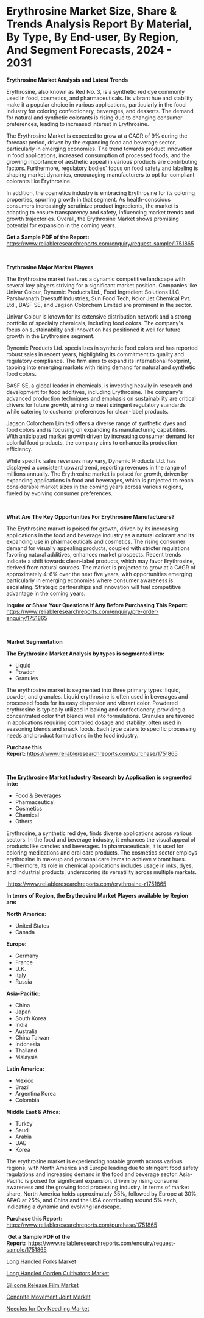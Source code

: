 <p><h1>Erythrosine Market Size, Share & Trends Analysis Report By Material, By Type, By End-user, By Region, And Segment Forecasts, 2024 - 2031</h1></p><p><strong>Erythrosine Market Analysis and Latest Trends</strong></p>
<p><p>Erythrosine, also known as Red No. 3, is a synthetic red dye commonly used in food, cosmetics, and pharmaceuticals. Its vibrant hue and stability make it a popular choice in various applications, particularly in the food industry for coloring confectionery, beverages, and desserts. The demand for natural and synthetic colorants is rising due to changing consumer preferences, leading to increased interest in Erythrosine.</p><p>The Erythrosine Market is expected to grow at a CAGR of 9% during the forecast period, driven by the expanding food and beverage sector, particularly in emerging economies. The trend towards product innovation in food applications, increased consumption of processed foods, and the growing importance of aesthetic appeal in various products are contributing factors. Furthermore, regulatory bodies' focus on food safety and labeling is shaping market dynamics, encouraging manufacturers to opt for compliant colorants like Erythrosine.</p><p>In addition, the cosmetics industry is embracing Erythrosine for its coloring properties, spurring growth in that segment. As health-conscious consumers increasingly scrutinize product ingredients, the market is adapting to ensure transparency and safety, influencing market trends and growth trajectories. Overall, the Erythrosine Market shows promising potential for expansion in the coming years.</p></p>
<p><strong>Get a Sample PDF of the Report:&nbsp;</strong> <a href="https://www.reliableresearchreports.com/enquiry/request-sample/1751865?utm_campaign=38&utm_medium=2&utm_source=Github&utm_content=ia&utm_term=11112024&utm_id=erythrosine">https://www.reliableresearchreports.com/enquiry/request-sample/1751865</a></p>
<p>&nbsp;</p>
<p><strong>Erythrosine Major Market Players</strong></p>
<p><p>The Erythrosine market features a dynamic competitive landscape with several key players striving for a significant market position. Companies like Univar Colour, Dynemic Products Ltd., Food Ingredient Solutions LLC, Parshwanath Dyestuff Industries, Sun Food Tech, Kolor Jet Chemical Pvt. Ltd., BASF SE, and Jagson Colorchem Limited are prominent in the sector.</p><p>Univar Colour is known for its extensive distribution network and a strong portfolio of specialty chemicals, including food colors. The company's focus on sustainability and innovation has positioned it well for future growth in the Erythrosine segment.</p><p>Dynemic Products Ltd. specializes in synthetic food colors and has reported robust sales in recent years, highlighting its commitment to quality and regulatory compliance. The firm aims to expand its international footprint, tapping into emerging markets with rising demand for natural and synthetic food colors.</p><p>BASF SE, a global leader in chemicals, is investing heavily in research and development for food additives, including Erythrosine. The company's advanced production techniques and emphasis on sustainability are critical drivers for future growth, aiming to meet stringent regulatory standards while catering to customer preferences for clean-label products.</p><p>Jagson Colorchem Limited offers a diverse range of synthetic dyes and food colors and is focusing on expanding its manufacturing capabilities. With anticipated market growth driven by increasing consumer demand for colorful food products, the company aims to enhance its production efficiency.</p><p>While specific sales revenues may vary, Dynemic Products Ltd. has displayed a consistent upward trend, reporting revenues in the range of millions annually. The Erythrosine market is poised for growth, driven by expanding applications in food and beverages, which is projected to reach considerable market sizes in the coming years across various regions, fueled by evolving consumer preferences.</p></p>
<p>&nbsp;</p>
<p><strong>What Are The Key Opportunities For Erythrosine Manufacturers?</strong></p>
<p><p>The Erythrosine market is poised for growth, driven by its increasing applications in the food and beverage industry as a natural colorant and its expanding use in pharmaceuticals and cosmetics. The rising consumer demand for visually appealing products, coupled with stricter regulations favoring natural additives, enhances market prospects. Recent trends indicate a shift towards clean-label products, which may favor Erythrosine, derived from natural sources. The market is projected to grow at a CAGR of approximately 4-6% over the next five years, with opportunities emerging particularly in emerging economies where consumer awareness is escalating. Strategic partnerships and innovation will fuel competitive advantage in the coming years.</p></p>
<p><strong>Inquire or Share Your Questions If Any Before Purchasing This Report:</strong> <a href="https://www.reliableresearchreports.com/enquiry/pre-order-enquiry/1751865?utm_campaign=38&utm_medium=2&utm_source=Github&utm_content=ia&utm_term=11112024&utm_id=erythrosine">https://www.reliableresearchreports.com/enquiry/pre-order-enquiry/1751865</a></p>
<p>&nbsp;</p>
<p><strong>Market Segmentation</strong></p>
<p><strong>The Erythrosine Market Analysis by types is segmented into:</strong></p>
<p><ul><li>Liquid</li><li>Powder</li><li>Granules</li></ul></p>
<p><p>The erythrosine market is segmented into three primary types: liquid, powder, and granules. Liquid erythrosine is often used in beverages and processed foods for its easy dispersion and vibrant color. Powdered erythrosine is typically utilized in baking and confectionery, providing a concentrated color that blends well into formulations. Granules are favored in applications requiring controlled dosage and stability, often used in seasoning blends and snack foods. Each type caters to specific processing needs and product formulations in the food industry.</p></p>
<p><strong>Purchase this Report:&nbsp;</strong><a href="https://www.reliableresearchreports.com/purchase/1751865?utm_campaign=38&utm_medium=2&utm_source=Github&utm_content=ia&utm_term=11112024&utm_id=erythrosine">https://www.reliableresearchreports.com/purchase/1751865</a></p>
<p>&nbsp;</p>
<p><strong>The Erythrosine Market Industry Research by Application is segmented into:</strong></p>
<p><ul><li>Food & Beverages</li><li>Pharmaceutical</li><li>Cosmetics</li><li>Chemical</li><li>Others</li></ul></p>
<p><p>Erythrosine, a synthetic red dye, finds diverse applications across various sectors. In the food and beverage industry, it enhances the visual appeal of products like candies and beverages. In pharmaceuticals, it is used for coloring medications and oral care products. The cosmetics sector employs erythrosine in makeup and personal care items to achieve vibrant hues. Furthermore, its role in chemical applications includes usage in inks, dyes, and industrial products, underscoring its versatility across multiple markets.</p></p>
<p><a href="https://www.reliableresearchreports.com/erythrosine-r1751865?utm_campaign=38&utm_medium=2&utm_source=Github&utm_content=ia&utm_term=11112024&utm_id=erythrosine">&nbsp;https://www.reliableresearchreports.com/erythrosine-r1751865</a></p>
<p><strong>In terms of Region, the Erythrosine Market Players available by Region are:</strong></p>
<p>
    <p> <strong> North America: </strong>
        <ul>
            <li>United States</li>
            <li>Canada</li>
        </ul>
        </p> 
    <p> <strong> Europe: </strong>
        <ul>
            <li>Germany</li>
            <li>France</li>
            <li>U.K.</li>
            <li>Italy</li>
            <li>Russia</li>
        </ul>
        </p> 
    <p> <strong> Asia-Pacific: </strong>
        <ul>
            <li>China</li>
            <li>Japan</li>
            <li>South Korea</li>
            <li>India</li>
            <li>Australia</li>
            <li>China Taiwan</li>
            <li>Indonesia</li>
            <li>Thailand</li>
            <li>Malaysia</li>
        </ul>
        </p> 
    <p> <strong> Latin America: </strong>
        <ul>
            <li>Mexico</li>
            <li>Brazil</li>
            <li>Argentina Korea</li>
            <li>Colombia</li>
        </ul>
        </p> 
    <p> <strong> Middle East & Africa: </strong>
        <ul>
            <li>Turkey</li>
            <li>Saudi</li>
            <li>Arabia</li>
            <li>UAE</li>
            <li>Korea</li>
        </ul>
    </p>
    </p>
<p><p>The erythrosine market is experiencing notable growth across various regions, with North America and Europe leading due to stringent food safety regulations and increasing demand in the food and beverage sector. Asia-Pacific is poised for significant expansion, driven by rising consumer awareness and the growing food processing industry. In terms of market share, North America holds approximately 35%, followed by Europe at 30%, APAC at 25%, and China and the USA contributing around 5% each, indicating a dynamic and evolving landscape.</p></p>
<p><strong>Purchase this Report: </strong><a href="https://www.reliableresearchreports.com/purchase/1751865?utm_campaign=38&utm_medium=2&utm_source=Github&utm_content=ia&utm_term=11112024&utm_id=erythrosine">https://www.reliableresearchreports.com/purchase/1751865</a></p>
<p>&nbsp;<strong>Get a Sample PDF of the Report:&nbsp;&nbsp;</strong><a href="https://www.reliableresearchreports.com/enquiry/request-sample/1751865?utm_campaign=38&utm_medium=2&utm_source=Github&utm_content=ia&utm_term=11112024&utm_id=erythrosine">https://www.reliableresearchreports.com/enquiry/request-sample/1751865</a></p>
<p><strong></strong></p>
<p><p><a href="https://www.linkedin.com/pulse/in-depth-analysis-global-long-handled-forks-market-scope-its-8waqe?utm_campaign=38&utm_medium=2&utm_source=Github&utm_content=ia&utm_term=11112024&utm_id=erythrosine">Long Handled Forks Market</a></p><p><a href="https://www.linkedin.com/pulse/long-handled-garden-cultivators-market-report-product-type-xufhe?utm_campaign=38&utm_medium=2&utm_source=Github&utm_content=ia&utm_term=11112024&utm_id=erythrosine">Long Handled Garden Cultivators Market</a></p><p><a href="https://github.com/hegwervaemeruk/Market-Research-Report-List-1/blob/main/silicone-release-film-market.md?utm_campaign=38&utm_medium=2&utm_source=Github&utm_content=ia&utm_term=11112024&utm_id=erythrosine">Silicone Release Film Market</a></p><p><a href="https://github.com/mac1evjen/Market-Research-Report-List-1/blob/main/concrete-movement-joint-market.md?utm_campaign=38&utm_medium=2&utm_source=Github&utm_content=ia&utm_term=11112024&utm_id=erythrosine">Concrete Movement Joint Market</a></p><p><a href="https://issuu.com/reportprime-2/docs/needles-for-dry-needling-market-siz_2eecc43d7919fc?utm_campaign=38&utm_medium=2&utm_source=Github&utm_content=ia&utm_term=11112024&utm_id=erythrosine">Needles for Dry Needling Market</a></p></p>